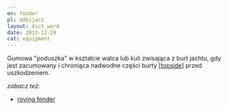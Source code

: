 ```yaml
---
en: fender
pl: odbijacz
layout: dict_word
date: 2013-12-29
cat: equipment
---
```


Gumowa "poduszka" w kształcie walca lub kuli zwisająca z burt jachtu, gdy jest zacumowany 
i chroniąca nadwodne części burty [[topside](/dict/t/topside/)] przed uszkodzeniem.

*zobacz też:*

* [roving fender](/dict/r/roving-fender/)

